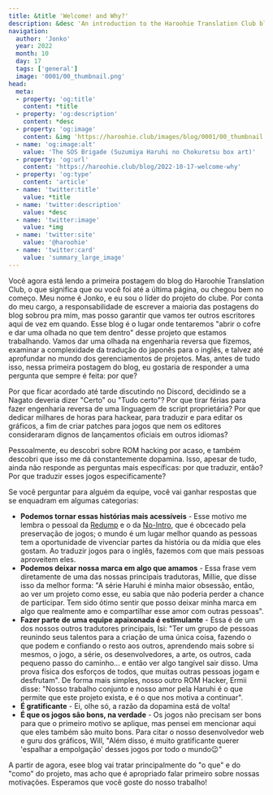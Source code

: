 ```yaml
---
title: &title 'Welcome! and Why?'
description: &desc 'An introduction to the Haroohie Translation Club blog and an explanation of our motivations for translating Haruhi games.'
navigation:
  author: 'Jonko'
  year: 2022
  month: 10
  day: 17
  tags: ['general']
  image: '0001/00_thumbnail.png'
head:
  meta:
  - property: 'og:title'
    content: *title
  - property: 'og:description'
    content: *desc
  - property: 'og:image'
    content: &img 'https://haroohie.club/images/blog/0001/00_thumbnail.png'
  - name: 'og:image:alt'
    value: 'The SOS Brigade (Suzumiya Haruhi no Chokuretsu box art)'
  - property: 'og:url'
    content: 'https://haroohie.club/blog/2022-10-17-welcome-why'
  - property: 'og:type'
    content: 'article'
  - name: 'twitter:title'
    value: *title
  - name: 'twitter:description'
    value: *desc
  - name: 'twitter:image'
    value: *img
  - name: 'twitter:site'
    value: '@haroohie'
  - name: 'twitter:card'
    value: 'summary_large_image'
---
```


Você agora está lendo a primeira postagem do blog do Haroohie Translation Club, o que significa que ou você foi até a última página, ou chegou bem no começo. Meu nome é Jonko, e eu sou o líder do projeto do clube. Por conta do meu cargo, a responsabilidade de escrever a maioria das postagens do blog sobrou pra mim, mas posso garantir que vamos ter outros escritores aqui de vez em quando. Esse blog é o lugar onde tentaremos "abrir o cofre e dar uma olhada no que tem dentro" desse projeto que estamos trabalhando. Vamos dar uma olhada na engenharia reversa que fizemos, examinar a complexidade da tradução do japonês para o inglês, e talvez até aprofundar no mundo dos gerenciamentos de projetos. Mas, antes de tudo isso, nessa primeira postagem do blog, eu gostaria de responder a uma pergunta que sempre é feita: por que?

Por que ficar acordado até tarde discutindo no Discord, decidindo se a Nagato deveria dizer "Certo" ou "Tudo certo"? Por que tirar férias para fazer engenharia reversa de uma linguagem de script proprietária? Por que dedicar milhares de horas para hackear, para traduzir e para editar os gráficos, a fim de criar patches para jogos que nem os editores consideraram dignos de lançamentos oficiais em outros idiomas?

Pessoalmente, eu descobri sobre ROM hacking por acaso, e também descobri que isso me dá constantemente dopamina. Isso, apesar de tudo, ainda não responde as perguntas mais específicas: por que traduzir, então? Por que traduzir esses jogos especificamente?

Se você perguntar para alguém da equipe, você vai ganhar respostas que se enquadram em algumas categorias:

* **Podemos tornar essas histórias mais acessíveis** - Esse motivo me lembra o pessoal da [Redump](http://redump.org/) e o da [No-Intro](https://no-intro.org/), que é obcecado pela preservação de jogos; o mundo é um lugar melhor quando as pessoas tem a oportunidade de vivenciar partes da história ou da mídia que eles gostam. Ao traduzir jogos para o inglês, fazemos com que mais pessoas aproveitem eles.
* **Podemos deixar nossa marca em algo que amamos** - Essa frase vem diretamente de uma das nossas principais tradutoras, Millie, que disse isso da melhor forma: "A série Haruhi é minha maior obsessão, então, ao ver um projeto como esse, eu sabia que não poderia perder a chance de participar. Tem sido ótimo sentir que posso deixar minha marca em algo que realmente amo e compartilhar esse amor com outras pessoas".
* **Fazer parte de uma equipe apaixonada é estimulante** - Essa é de um dos nossos outros tradutores principais, Isi: "Ter um grupo de pessoas reunindo seus talentos para a criação de uma única coisa, fazendo o que podem e confiando o resto aos outros, aprendendo mais sobre si mesmos, o jogo, a série, os desenvolvedores, a arte, os outros, cada pequeno passo do caminho... e então ver algo tangível sair disso. Uma prova física dos esforços de todos, que muitas outras pessoas jogam e desfrutam". De forma mais simples, nosso outro ROM Hacker, Ermii disse: "Nosso trabalho conjunto e nosso amor pela Haruhi é o que permite que este projeto exista, e é o que nos motiva a continuar".
* **É gratificante** - Ei, olhe só, a razão da dopamina está de volta!
* **É que os jogos são bons, na verdade** - Os jogos não precisam ser bons para que o primeiro motivo se aplique, mas pensei em mencionar aqui que eles também são muito bons. Para citar o nosso desenvolvedor web e guru dos gráficos, Will, "Além disso, é muito gratificante querer 'espalhar a empolgação' desses jogos por todo o mundo😉"

A partir de agora, esee blog vai tratar principalmente do "o que" e do "como" do projeto, mas acho que é apropriado falar primeiro sobre nossas motivações. Esperamos que você goste do nosso trabalho!